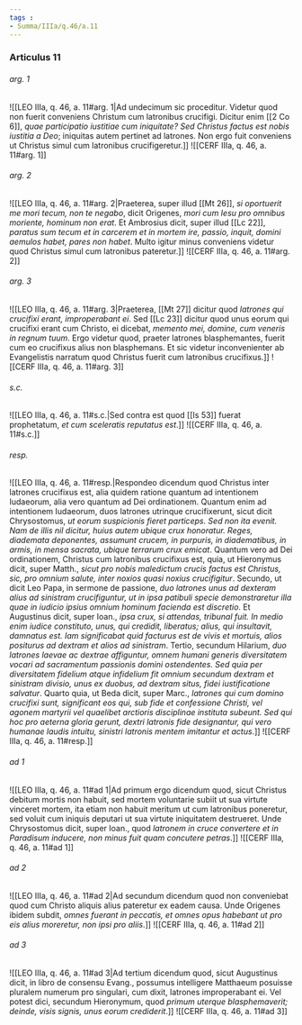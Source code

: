 ```yaml
---
tags : 
- Summa/IIIa/q.46/a.11
---
```


### Articulus 11

###### arg. 1
![[LEO IIIa, q. 46, a. 11#arg. 1|Ad undecimum sic proceditur. Videtur quod non fuerit conveniens Christum cum latronibus crucifigi. Dicitur enim [[2 Co 6]], *quae participatio iustitiae cum iniquitate? Sed Christus factus est nobis iustitia a Deo*; iniquitas autem pertinet ad latrones. Non ergo fuit conveniens ut Christus simul cum latronibus crucifigeretur.]]
![[CERF IIIa, q. 46, a. 11#arg. 1]]

###### arg. 2
![[LEO IIIa, q. 46, a. 11#arg. 2|Praeterea, super illud [[Mt 26]], *si oportuerit me mori tecum, non te negabo*, dicit Origenes, *mori cum Iesu pro omnibus moriente, hominum non erat*. Et Ambrosius dicit, super illud [[Lc 22]], *paratus sum tecum et in carcerem et in mortem ire, passio, inquit, domini aemulos habet, pares non habet*. Multo igitur minus conveniens videtur quod Christus simul cum latronibus pateretur.]]
![[CERF IIIa, q. 46, a. 11#arg. 2]]

###### arg. 3
![[LEO IIIa, q. 46, a. 11#arg. 3|Praeterea, [[Mt 27]] dicitur quod *latrones qui crucifixi erant, improperabant ei*. Sed [[Lc 23]] dicitur quod unus eorum qui crucifixi erant cum Christo, ei dicebat, *memento mei, domine, cum veneris in regnum tuum*. Ergo videtur quod, praeter latrones blasphemantes, fuerit cum eo crucifixus alius non blasphemans. Et sic videtur inconvenienter ab Evangelistis narratum quod Christus fuerit cum latronibus crucifixus.]]
![[CERF IIIa, q. 46, a. 11#arg. 3]]

###### s.c.
![[LEO IIIa, q. 46, a. 11#s.c.|Sed contra est quod [[Is 53]] fuerat prophetatum, *et cum sceleratis reputatus est*.]]
![[CERF IIIa, q. 46, a. 11#s.c.]]

###### resp.
![[LEO IIIa, q. 46, a. 11#resp.|Respondeo dicendum quod Christus inter latrones crucifixus est, alia quidem ratione quantum ad intentionem Iudaeorum, alia vero quantum ad Dei ordinationem. Quantum enim ad intentionem Iudaeorum, duos latrones utrinque crucifixerunt, sicut dicit Chrysostomus, *ut eorum suspicionis fieret particeps. Sed non ita evenit. Nam de illis nil dicitur, huius autem ubique crux honoratur. Reges, diademata deponentes, assumunt crucem, in purpuris, in diadematibus, in armis, in mensa sacrata, ubique terrarum crux emicat*. Quantum vero ad Dei ordinationem, Christus cum latronibus crucifixus est, quia, ut Hieronymus dicit, super Matth., *sicut pro nobis maledictum crucis factus est Christus, sic, pro omnium salute, inter noxios quasi noxius crucifigitur*. Secundo, ut dicit Leo Papa, in sermone de passione, *duo latrones unus ad dexteram alius ad sinistram crucifiguntur, ut in ipsa patibuli specie demonstraretur illa quae in iudicio ipsius omnium hominum facienda est discretio*. Et Augustinus dicit, super Ioan., *ipsa crux, si attendas, tribunal fuit. In medio enim iudice constituto, unus, qui credidit, liberatus; alius, qui insultavit, damnatus est. Iam significabat quid facturus est de vivis et mortuis, alios positurus ad dextram et alios ad sinistram*. Tertio, secundum Hilarium, *duo latrones laevae ac dextrae affiguntur, omnem humani generis diversitatem vocari ad sacramentum passionis domini ostendentes. Sed quia per diversitatem fidelium atque infidelium fit omnium secundum dextram et sinistram divisio, unus ex duobus, ad dextram situs, fidei iustificatione salvatur*. Quarto quia, ut Beda dicit, super Marc., *latrones qui cum domino crucifixi sunt, significant eos qui, sub fide et confessione Christi, vel agonem martyrii vel quaelibet arctioris disciplinae instituta subeunt. Sed qui hoc pro aeterna gloria gerunt, dextri latronis fide designantur, qui vero humanae laudis intuitu, sinistri latronis mentem imitantur et actus*.]]
![[CERF IIIa, q. 46, a. 11#resp.]]

###### ad 1
![[LEO IIIa, q. 46, a. 11#ad 1|Ad primum ergo dicendum quod, sicut Christus debitum mortis non habuit, sed mortem voluntarie subiit ut sua virtute vinceret mortem, ita etiam non habuit meritum ut cum latronibus poneretur, sed voluit cum iniquis deputari ut sua virtute iniquitatem destrueret. Unde Chrysostomus dicit, super Ioan., quod *latronem in cruce convertere et in Paradisum inducere, non minus fuit quam concutere petras*.]]
![[CERF IIIa, q. 46, a. 11#ad 1]]

###### ad 2
![[LEO IIIa, q. 46, a. 11#ad 2|Ad secundum dicendum quod non conveniebat quod cum Christo aliquis alius pateretur ex eadem causa. Unde Origenes ibidem subdit, *omnes fuerant in peccatis, et omnes opus habebant ut pro eis alius moreretur, non ipsi pro aliis*.]]
![[CERF IIIa, q. 46, a. 11#ad 2]]

###### ad 3
![[LEO IIIa, q. 46, a. 11#ad 3|Ad tertium dicendum quod, sicut Augustinus dicit, in libro de consensu Evang., possumus intelligere Matthaeum posuisse pluralem numerum pro singulari, cum dixit, latrones improperabant ei. Vel potest dici, secundum Hieronymum, quod *primum uterque blasphemaverit; deinde, visis signis, unus eorum crediderit*.]]
![[CERF IIIa, q. 46, a. 11#ad 3]]

